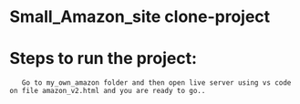 ﻿# Small_Amazon_site clone-project
 #  Steps to run the project: 
       Go to my_own_amazon folder and then open live server using vs code on file amazon_v2.html and you are ready to go.. 
